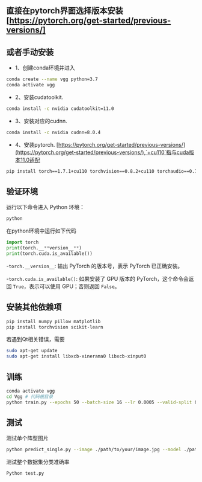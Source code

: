 ## 直接在pytorch界面选择版本安装 [https://pytorch.org/get-started/previous-versions/]

## 或者手动安装
- 1、创建conda环境并进入
```bash
conda create --name vgg python=3.7
conda activate vgg
```

- 2、安装cudatoolkit.
```bash
conda install -c nvidia cudatoolkit=11.0
```

- 3、安装对应的cudnn.
```bash
conda install -c nvidia cudnn=8.0.4
```

- 4、安装pytorch. [https://pytorch.org/get-started/previous-versions/](https://pytorch.org/get-started/previous-versions/),`+cu110`指与cuda版本11.0适配
```bash
pip install torch==1.7.1+cu110 torchvision==0.8.2+cu110 torchaudio==0.7.2 -f [https://download.pytorch.org/whl/torch_stable.html](https://download.pytorch.org/whl/torch_stable.html)
```
## 验证环境

运行以下命令进入 Python 环境：
```bash
python
```

在python环境中运行如下代码
```python
import torch
print(torch.__**version__**)
print(torch.cuda.is_available())
```

-`torch.__version__`: 输出 PyTorch 的版本号，表示 PyTorch 已正确安装。

-`torch.cuda.is_available()`: 如果安装了 GPU 版本的 PyTorch，这个命令会返回 `True`，表示可以使用 GPU；否则返回 `False`。

## 安装其他依赖项
```bash
pip install numpy pillow matplotlib
pip install torchvision scikit-learn
```
若遇到Qt相关错误，需要
```bash
sudo apt-get update
sudo apt-get install libxcb-xinerama0 libxcb-xinput0
```

## 训练
```bash
conda activate vgg
cd Vgg # 代码根目录
python train.py --epochs 50 --batch-size 16 --lr 0.0005 --valid-split 0.15 --save-dir ./custom_models
```

## 测试
测试单个阵型图片
```bash
python predict_single.py --image ./path/to/your/image.jpg --model ./path/to/your/model.pth
```

测试整个数据集分类准确率
```bash
Python test.py
```

